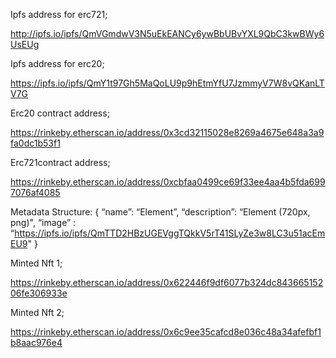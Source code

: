 Ipfs address for erc721;

http://ipfs.io/ipfs/QmVGmdwV3N5uEkEANCy6ywBbUBvYXL9QbC3kwBWy6UsEUg

Ipfs address for erc20;

https://ipfs.io/ipfs/QmY1t97Gh5MaQoLU9p9hEtmYfU7JzmmyV7W8vQKanLTV7G

Erc20 contract address;

https://rinkeby.etherscan.io/address/0x3cd32115028e8269a4675e648a3a9fa0dc1b53f1

Erc721contract address;

https://rinkeby.etherscan.io/address/0xcbfaa0499ce69f33ee4aa4b5fda6997076af4085

Metadata Structure:
{ 
   “name”: “Element”,
   “description”: “Element (720px, png)",
“image” :  “https://ipfs.io/ipfs/QmTTD2HBzUGEVggTQkkV5rT41SLyZe3w8LC3u51acEmEU9"
}

Minted Nft 1;

https://rinkeby.etherscan.io/address/0x622446f9df6077b324dc84366515206fe306933e

Minted Nft 2;

https://rinkeby.etherscan.io/address/0x6c9ee35cafcd8e036c48a34afefbf1b8aac976e4
